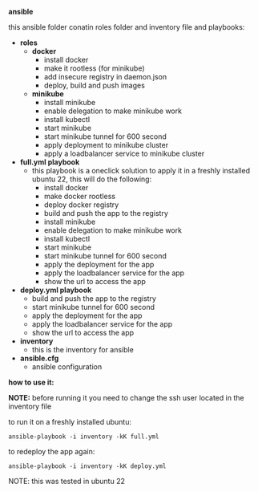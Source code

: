 **ansible**

this ansible folder conatin roles folder and inventory file and playbooks:

- **roles**
  - **docker**
    - install docker
    - make it rootless (for minikube)
    - add insecure registry in daemon.json
    - deploy, build and push images
  - **minikube**
    - install minikube
    - enable delegation to make minikube work
    - install kubectl
    - start minikube
    - start minikube tunnel for 600 second
    - apply deployment to minikube cluster
    - apply a loadbalancer service to minikube cluster
- **full.yml playbook**
  - this playbook is a oneclick solution to apply it in a freshly installed ubuntu 22, this will do the following:
    - install docker
    - make docker rootless
    - deploy docker registry
    - build and push the app to the registry
    - install minikube
    - enable delegation to make minikube work
    - install kubectl
    - start minikube
    - start minikube tunnel for 600 second
    - apply the deployment for the app
    - apply the loadbalancer service for the app
    - show the url to access the app
- **deploy.yml playbook**
  - build and push the app to the registry
  - start minikube tunnel for 600 second
  - apply the deployment for the app
  - apply the loadbalancer service for the app
  - show the url to access the app
- **inventory**
  - this is the inventory for ansible
- **ansible.cfg**
  - ansible configuration


**how to use it:**

**NOTE:** before running it you need to change the ssh user located in the inventory file

to run it on a freshly installed ubuntu:

`ansible-playbook -i inventory -kK full.yml`

to redeploy the app again:

`ansible-playbook -i inventory -kK deploy.yml`


NOTE: this was tested in ubuntu 22
